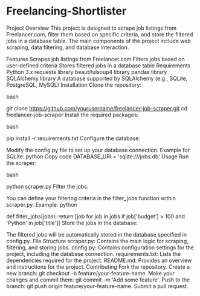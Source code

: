 # Freelancing-Shortlister

Project Overview
This project is designed to scrape job listings from Freelancer.com, filter them based on specific criteria, and store the filtered jobs in a database table. The main components of the project include web scraping, data filtering, and database interaction.

Features
Scrapes job listings from Freelancer.com
Filters jobs based on user-defined criteria
Stores filtered jobs in a database table
Requirements
Python 3.x
requests library
beautifulsoup4 library
pandas library
SQLAlchemy library
A database supported by SQLAlchemy (e.g., SQLite, PostgreSQL, MySQL)
Installation
Clone the repository:

bash

git clone https://github.com/yourusername/freelancer-job-scraper.git
cd freelancer-job-scraper
Install the required packages:

bash

pip install -r requirements.txt
Configure the database:

Modify the config.py file to set up your database connection. Example for SQLite:
python
Copy code
DATABASE_URI = 'sqlite:///jobs.db'
Usage
Run the scraper:

bash

python scraper.py
Filter the jobs:

You can define your filtering criteria in the filter_jobs function within scraper.py. Example:
python

def filter_jobs(jobs):
    return [job for job in jobs if job['budget'] > 100 and 'Python' in job['title']]
Store the jobs in the database:

The filtered jobs will be automatically stored in the database specified in config.py.
File Structure
scraper.py: Contains the main logic for scraping, filtering, and storing jobs.
config.py: Contains configuration settings for the project, including the database connection.
requirements.txt: Lists the dependencies required for the project.
README.md: Provides an overview and instructions for the project.
Contributing
Fork the repository.
Create a new branch: git checkout -b feature/your-feature-name.
Make your changes and commit them: git commit -m 'Add some feature'.
Push to the branch: git push origin feature/your-feature-name.
Submit a pull request.
